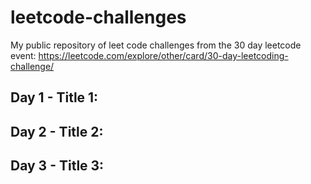 # leetcode-challenges
My public repository of leet code challenges from the 30 day leetcode event: https://leetcode.com/explore/other/card/30-day-leetcoding-challenge/

## Day 1 - Title 1:

## Day 2 - Title 2:

## Day 3 - Title 3:

